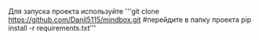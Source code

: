 Для запуска проекта используйте
'''git clone https://github.com/Danil5115/mindbox.git
#перейдите в папку проекта
pip install -r requirements.txt'''
